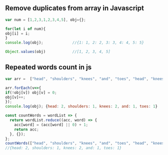 
## Remove duplicates from array in Javascript

```javascript
var num = [1,2,3,1,2,3,4,5], obj={};

for(let i of num){
obj[i] = i;
}
console.log(obj);             //{1: 1, 2: 2, 3: 3, 4: 4, 5: 5}

Object.values(obj)            //[1, 2, 3, 4, 5]

```

## Repeated words count in js

```javascript
var arr =  ["head", "shoulders", "knees", "and", "toes", "head", "knees"], obj={};

arr.forEach(v=>{
if(!obj[v]) obj[v] = 0;
obj[v]++;
});
console.log(obj); {head: 2, shoulders: 1, knees: 2, and: 1, toes: 1}
```
```javascript
const countWords = wordList => {
  return wordList.reduce((acc, word) => {
    acc[word] = (acc[word] || 0) + 1;
    return acc;
  }, {});
};
countWords(["head", "shoulders", "knees", "and", "toes", "head", "knees"]);
//{head: 2, shoulders: 1, knees: 2, and: 1, toes: 1}
```
